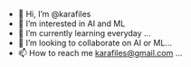 - 👋 Hi, I’m @karafiles
- 👀 I’m interested in AI and ML
- 🌱 I’m currently learning everyday ...
- 💞️ I’m looking to collaborate on AI or ML...
- 📫 How to reach me karafiles@gmail.com ...

<!---
karafiles/karafiles is a ✨ special ✨ repository because its `README.md` (this file) appears on your GitHub profile.
You can click the Preview link to take a look at your changes.
--->
